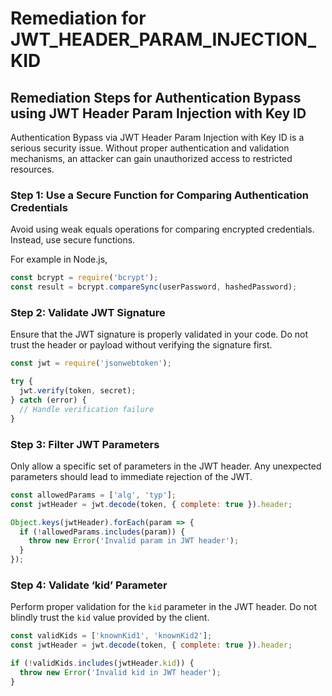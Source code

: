 # Remediation for JWT_HEADER_PARAM_INJECTION_KID

## Remediation Steps for Authentication Bypass using JWT Header Param Injection with Key ID

Authentication Bypass via JWT Header Param Injection with Key ID is a serious security issue. Without proper authentication and validation mechanisms, an attacker can gain unauthorized access to restricted resources.

### Step 1: Use a Secure Function for Comparing Authentication Credentials 

Avoid using weak equals operations for comparing encrypted credentials. Instead, use secure functions.

For example in Node.js,
```javascript
const bcrypt = require('bcrypt');
const result = bcrypt.compareSync(userPassword, hashedPassword);
```

### Step 2: Validate JWT Signature

Ensure that the JWT signature is properly validated in your code. Do not trust the header or payload without verifying the signature first.

```javascript
const jwt = require('jsonwebtoken');

try {
  jwt.verify(token, secret);
} catch (error) {
  // Handle verification failure
}
```

### Step 3: Filter JWT Parameters

Only allow a specific set of parameters in the JWT header. Any unexpected parameters should lead to immediate rejection of the JWT.

```javascript
const allowedParams = ['alg', 'typ'];
const jwtHeader = jwt.decode(token, { complete: true }).header;

Object.keys(jwtHeader).forEach(param => {
  if (!allowedParams.includes(param)) {
    throw new Error('Invalid param in JWT header');
  }
});
```

### Step 4: Validate ‘kid’ Parameter

Perform proper validation for the `kid` parameter in the JWT header. Do not blindly trust the `kid` value provided by the client.

```javascript
const validKids = ['knownKid1', 'knownKid2'];
const jwtHeader = jwt.decode(token, { complete: true }).header;

if (!validKids.includes(jwtHeader.kid)) {
  throw new Error('Invalid kid in JWT header');
}
```